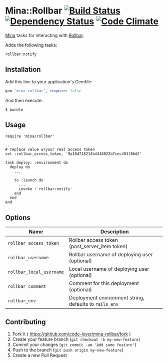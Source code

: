 # Mina::Rollbar [![Build Status](https://travis-ci.org/code-lever/mina-rollbar.png)](https://travis-ci.org/code-lever/mina-rollbar) [![Dependency Status](https://gemnasium.com/code-lever/mina-rollbar.png)](https://gemnasium.com/code-lever/mina-rollbar) [![Code Climate](https://codeclimate.com/github/code-lever/mina-rollbar.png)](https://codeclimate.com/github/code-lever/mina-rollbar)

[Mina](https://github.com/mina-deploy/mina) tasks for interacting with [Rollbar](http://rollbar.com).

Adds the following tasks:

    rollbar:notify

## Installation

Add this line to your application's Gemfile:

```ruby
gem 'mina-rollbar', require: false
```

And then execute:

    $ bundle

## Usage

    require 'mina/rollbar'

    ...
    # replace value w/your real access token
    set :rollbar_access_token, '9a18d718214b4348822b7cec493f86d2'

    task deploy: :environment do
      deploy do
        ...

        to :launch do
          ...
          invoke :'rollbar:notify'
        end
      end
    end

## Options

| Name                         | Description                                            |
| ---------------------------- | ------------------------------------------------------ |
| `rollbar_access_token`       | Rollbar access token (post_server_item token)          |
| `rollbar_username`           | Rollbar username of deploying user (optional)          |
| `rollbar_local_username`     | Local username of deploying user (optional)            |
| `rollbar_comment`            | Comment for this deployment (optional)                 |
| `rollbar_env`                | Deployment environment string, defaults to `rails_env` |

## Contributing

1. Fork it ( https://github.com/code-lever/mina-rollbar/fork )
2. Create your feature branch (`git checkout -b my-new-feature`)
3. Commit your changes (`git commit -am 'Add some feature'`)
4. Push to the branch (`git push origin my-new-feature`)
5. Create a new Pull Request